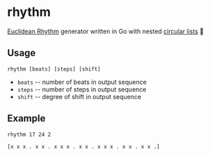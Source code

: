 # rhythm
[Euclidean Rhythm](https://en.wikipedia.org/wiki/Euclidean_rhythm) generator written in Go with nested [circular lists](https://pkg.go.dev/container/ring) 🤹

## Usage
```
rhythm [beats] [steps] [shift]
```

- `beats` -- number of beats in output sequence
- `steps` -- number of steps in output sequence
- `shift` -- degree of shift in output sequence

## Example
```
rhythm 17 24 2
```

```
[x x x . x x . x x x . x x . x x x . x x . x x .]
```
